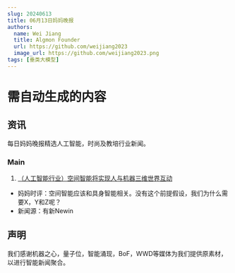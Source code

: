 ```yaml
---
slug: 20240613
title: 06月13日妈妈晚报
authors:
  name: Wei Jiang
  title: Algmon Founder
  url: https://github.com/weijiang2023
  image_url: https://github.com/weijiang2023.png
tags: [垂类大模型]
---
```


# 需自动生成的内容
## 资讯
每日妈妈晚报精选人工智能，时尚及教培行业新闻。

### Main

1. [（人工智能行业）空间智能将实现人与机器三维世界互动](https://mp.weixin.qq.com/s/zs31ld6bZUzuqmz28KZLPQ)
* 妈妈时评：空间智能应该和具身智能相关。没有这个前提假设，我们为什么需要X，Y和Z呢？
* 新闻源：有新Newin

## 声明

我们感谢机器之心，量子位，智能涌现，BoF，WWD等媒体为我们提供原素材，以进行智能新闻聚合。